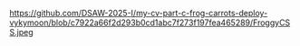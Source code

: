 https://github.com/DSAW-2025-I/my-cv-part-c-frog-carrots-deploy-vykymoon/blob/c7922a66f2d293b0cd1abc7f273f197fea465289/FroggyCSS.jpeg
